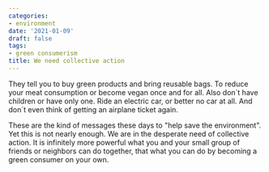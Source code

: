 ```yaml
---
categories:
- environment
date: '2021-01-09'
draft: false
tags:
- green consumerism
title: We need collective action
---
```


They tell you to buy green products and bring reusable bags.  To reduce your meat consumption or become vegan once and for all. Also don´t have children or have only one. Ride an electric car, or better no car at all. And don´t even think of getting an airplane ticket again. 

These are the kind of messages these days to "help save the environment". Yet this is not nearly enough. We are in the desperate need of collective action. It is infinitely more powerful what you and your small group of friends or neighbors can do together, that what you can do by becoming a green consumer on your own.
